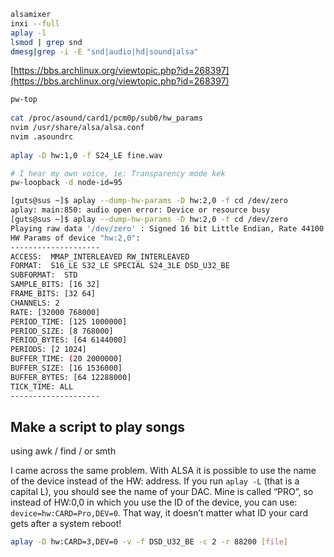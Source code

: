 ```bash
alsamixer  
inxi --full  
aplay -l  
lsmod | grep snd  
dmesg|grep -i -E "snd|audio|hd|sound|alsa"  
```

[https://bbs.archlinux.org/viewtopic.php?id=268397](https://bbs.archlinux.org/viewtopic.php?id=268397)  

```bash
pw-top  
  
cat /proc/asound/card1/pcm0p/sub0/hw_params  
nvim /usr/share/alsa/alsa.conf  
nvim .asoundrc  
  
aplay -D hw:1,0 -f S24_LE fine.wav
```

```bash
# I hear my own voice, ie: Transparency mode kek
pw-loopback -d node-id=95
```

```bash
[guts@sus ~]$ aplay --dump-hw-params -D hw:2,0 -f cd /dev/zero
aplay: main:850: audio open error: Device or resource busy
[guts@sus ~]$ aplay --dump-hw-params -D hw:2,0 -f cd /dev/zero
Playing raw data '/dev/zero' : Signed 16 bit Little Endian, Rate 44100 Hz, Stereo
HW Params of device "hw:2,0":
--------------------
ACCESS:  MMAP_INTERLEAVED RW_INTERLEAVED
FORMAT:  S16_LE S32_LE SPECIAL S24_3LE DSD_U32_BE
SUBFORMAT:  STD
SAMPLE_BITS: [16 32]
FRAME_BITS: [32 64]
CHANNELS: 2
RATE: [32000 768000]
PERIOD_TIME: [125 1000000]
PERIOD_SIZE: [8 768000]
PERIOD_BYTES: [64 6144000]
PERIODS: [2 1024]
BUFFER_TIME: (20 2000000]
BUFFER_SIZE: [16 1536000]
BUFFER_BYTES: [64 12288000]
TICK_TIME: ALL
--------------------
```

## Make a script to play songs
using awk / find / or smth

I came across the same problem. With ALSA it is possible to use the name of the device instead of the HW: address. If you run `aplay -L` (that is a capital L), you should see the name of your DAC. Mine is called “PRO”, so instead of HW:0,0 in which you use the ID of the device, you can use: `device=hw:CARD=Pro,DEV=0`. That way, it doesn’t matter what ID your card gets after a system reboot!
```bash
aplay -D hw:CARD=3,DEV=0 -v -f DSD_U32_BE -c 2 -r 88200 [file]
```
